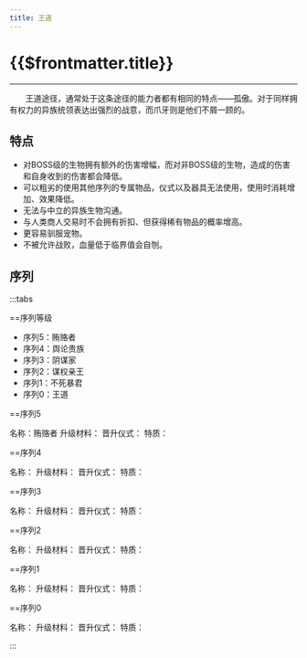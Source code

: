 ```yaml
---
title: 王道
---
```


# {{$frontmatter.title}}

***

&emsp;&emsp;王道途径，通常处于这条途径的能力者都有相同的特点——孤傲。对于同样拥有权力的异族统领表达出强烈的战意，而爪牙则是他们不屑一顾的。

## 特点

- 对BOSS级的生物拥有额外的伤害增幅，而对非BOSS级的生物，造成的伤害和自身收到的伤害都会降低。
- 可以粗劣的使用其他序列的专属物品，仪式以及器具无法使用，使用时消耗增加、效果降低。
- 无法与中立的异族生物沟通。
- 与人类商人交易时不会拥有折扣、但获得稀有物品的概率增高。
- 更容易驯服宠物。
- 不被允许战败，血量低于临界值会自刎。

## 序列

:::tabs

==序列等级

- 序列5：贿赂者
- 序列4：舆论贵族
- 序列3：阴谋家
- 序列2：谋权亲王
- 序列1：不死暴君
- 序列0：王道

==序列5

名称：贿赂者
升级材料：
晋升仪式：
特质：

==序列4

名称：
升级材料：
晋升仪式：
特质：

==序列3

名称：
升级材料：
晋升仪式：
特质：

==序列2

名称：
升级材料：
晋升仪式：
特质：

==序列1

名称：
升级材料：
晋升仪式：
特质：

==序列0

名称：
升级材料：
晋升仪式：
特质：

:::